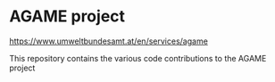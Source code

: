 # AGAME project
https://www.umweltbundesamt.at/en/services/agame

This repository contains the various code contributions to the AGAME project
